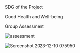 SDG of the Project

Good Health and Well-being

Group Assessment

![assessment](https://github.com/KeanaMay/Nutrition-Tracker/assets/153400825/33ee30d4-3829-4851-8817-dc319c121d5b)


![Screenshot 2023-12-10 075950](https://github.com/KeanaMay/Package/assets/153400825/5ba6ae33-159e-41b5-a69b-0e7e75dc88ac)

